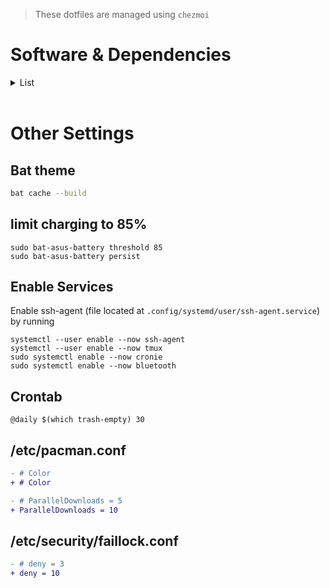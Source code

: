 > These dotfiles are managed using `chezmoi`

# Software & Dependencies

<details>
  <summary>List</summary>
  
  - paru (AUR)
  - chezmoi
  - google-chrome
  - alacritty
  - fish
  - pfetch (AUR)
  - exa
  - bat
  - nvim
  - cronie
  - trash-cli
  - docker & docker-compose
  - rate-mirrors (AUR)
  - pacman-contrib
  - tldr
  - xdg-user-dirs
  - bat-asus-battery-bin (AUR)
  - ttf-firacode-nerd
  - noto-fonts-emoji
  - unzip
  - fd
  - fzf
  - tmux 
  - rate-mirrors
  - wl-clipboad
  - dunst
  - pipewire
  - wireplumber
  - pipewire-pulse
  - pipewire-jack
  - xdg-desktop-portal-hyprland
  - polkit-kde-agent
  - qt5-wayland
  - qt6-wayland
  - waybar-hyprland-git
  - ripgrep
  - rofi-lbonn-wayland-git
  - discord
  - thunar
  - gvfs
  - hyprpaper
  - jq
  - telegram-desktop
  - bluez
  - bluez-utils
  - brightnessctl
  - grimblast-git
  - wlogout
  - gparted
  - xhost
  - ntfs-3g
  - htop
  - swaylock-effects
</details>

<br>

# Other Settings

## Bat theme
```sh
bat cache --build
```

## limit charging to 85%

```shell
sudo bat-asus-battery threshold 85
sudo bat-asus-battery persist
```

## Enable Services

Enable ssh-agent (file located at `.config/systemd/user/ssh-agent.service`) by running

```
systemctl --user enable --now ssh-agent
systemctl --user enable --now tmux
sudo systemctl enable --now cronie
sudo systemctl enable --now bluetooth
```

## Crontab

```
@daily $(which trash-empty) 30
```

## /etc/pacman.conf

```diff
- # Color
+ # Color

- # ParallelDownloads = 5
+ ParallelDownloads = 10
```

## /etc/security/faillock.conf
```diff
- # deny = 3
+ deny = 10
```

